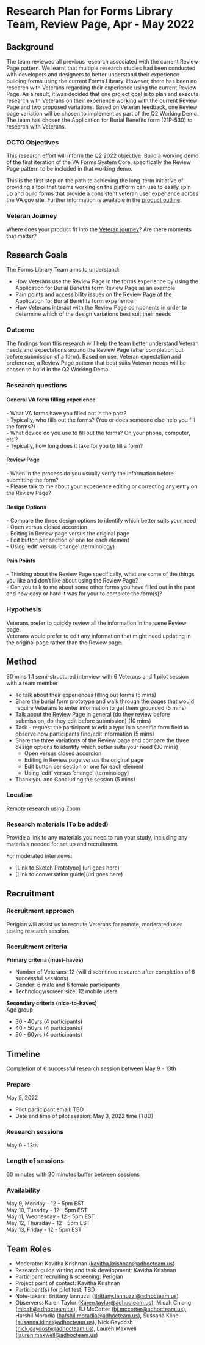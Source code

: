 # Research Plan for Forms Library Team, Review Page, Apr - May 2022
 

## Background
The team reviewed all previous research associated with the current Review Page pattern. We learnt that multiple research studies had been conducted with developers and designers to better understand their experience building forms using the current Forms Library. However, there has been no research with Veterans regarding their experience using the current Review Page. As a result, it was decided that one project goal is to plan and execute research with Veterans on their experience working with the current Review Page and two proposed variations. Based on Veteran feedback, one Review page variation will be chosen to implement as part of the Q2 Working Demo. The team has chosen the Application for Burial Benefits form (21P-530) to research with Veterans.


### OCTO Objectives 

This research effort will inform the [Q2 2022 objective](https://vfs.atlassian.net/wiki/spaces/FLT/pages/1992589392/Roadmap+Current#Q2-2022): Build a working demo of the first iteration of the VA Forms System Core, specifically the Review Page pattern to be included in that working demo.<br>

This is the first step on the path to achieving the long-term initiative of providing a tool that teams working on the platform can use to easily spin up and build forms that provide a consistent veteran user experience across the VA.gov site. Further information is available in the [product outline](https://vfs.atlassian.net/wiki/spaces/FLT/pages/2166915073/VA+Forms+System+Core+VAFSC+Product+Outline).

### Veteran Journey
Where does your product fit into the [Veteran journey](https://github.com/department-of-veterans-affairs/va.gov-team/blob/master/platform/design/va-product-journey-maps/Veteran%20Journey%20Map.pdf)?
Are there moments that matter? 

## Research Goals	
The Forms Library Team aims to understand:

- How Veterans use the Review Page in the forms experience by using the Application for Burial Benefits form Review Page as an example
- Pain points and accessibility issues on the Review Page of the Application for Burial Benefits form experience
- How Veterans interact with the Review Page components in order to determine which of the design variations best suit their needs 


### Outcome
The findings from this research will help the team better understand Veteran needs and expectations around the Review Page (after completion but before submission of a form). Based on use, Veteran expectation and preference, a Review Page pattern that best suits Veteran needs will be chosen to build in the Q2 Working Demo. 


### Research questions
<h4>General VA form filling experience </h4>
- What VA forms have you filled out in the past? <br>
- Typically, who fills out the forms? (You or does someone else help you fill the forms?)<br>
- What device do you use to fill out the forms? On your phone, computer, etc.? <br>
- Typically, how long does it take for you to fill a form? <br>

<h4>Review Page </h4>
- When in the process do you usually verify the information before submitting the form? <br>
- Please talk to me about your experience editing or correcting any entry on the Review Page? <br>

<h4>Design Options </h4>
- Compare the three design options to identify which better suits your need <br>
- Open versus closed accordion <br>
- Editing in Review page versus the original page <br>
- Edit button per section or one for each element <br>
- Using ‘edit’ versus ‘change’ (terminology) <br>

<h4> Pain Points</h4>
- Thinking about the Review Page specifically, what are some of the things you like and don’t like about using the Review Page? <br>
- Can you talk to me about some other forms you have filled out in the past and how easy or hard it was for your to complete the form(s)? <br>


### Hypothesis 
Veterans prefer to quickly review all the information in the same Review page. <br>
Veterans would prefer to edit any information that might need updating in the original page rather than the Review page. 

## Method	
60 mins 1:1 semi-structured interview with 6 Veterans and 1 pilot session with a team member

- To talk about their experiences filling out forms (5 mins) 
- Share the burial form prototype and walk through the pages that would require Veterans to enter information to get them grounded (5 mins)
- Talk about the Review Page in general (do they review before submission, do they edit before submission) (10 mins)
- Task - request the participant to edit a typo in a specific form field to observe how participants find/edit information (5 mins)
- Share the three variations of the Review page and compare the three design options to identify which better suits your need (30 mins)
	- Open versus closed accordion
	- Editing in Review page versus the original page
	- Edit button per section or one for each element
	- Using ‘edit’ versus ‘change’ (terminology)
- Thank you and Concluding the session (5 mins)

### Location
Remote research using Zoom

### Research materials (To be added)

Provide a link to any materials you need to run your study, including any materials needed for set up and recruitment.  

For moderated interviews:
- [Link to Sketch Prototyoe] (url goes here)
- [Link to conversation guide](url goes here) 

	
## Recruitment	

### Recruitment approach
Perigian will assist us to recruite Veterans for remote, moderated user testing research session.  

### Recruitment criteria

**Primary criteria (must-haves)** <br>
- Number of Veterans: 12 (will discontinue research after completion of 6 successful sessions) <br>
- Gender: 6 male and 6 female participants <br>
- Technology/screen size: 12 mobile users <br>

**Secondary criteria (nice-to-haves)** <br>
Age group <br>
- 30 - 40yrs (4 participants) <br>
- 40 - 50yrs (4 participants) <br>
- 50 - 60yrs (4 participants)<br>

## Timeline
Completion of 6 successful research session between May 9  - 13th

### Prepare
 
May 5, 2022

* Pilot participant email: TBD
* Date and time of pilot session: May 3, 2022 time (TBD)

### Research sessions
May 9  - 13th

### Length of sessions
60 minutes with 30 minutes buffer between sessions

### Availability
May 9, Monday - 12 - 5pm EST <br>
May 10, Tuesday - 12 - 5pm EST <br>
May 11, Wednesday - 12 - 5pm EST <br>
May 12, Thursday - 12 - 5pm EST <br>
May 13, Friday - 12 - 5pm EST
	
## Team Roles		
- Moderator: Kavitha Krishnan (kavitha.krishnan@adhocteam.us)	<br>
- Research guide writing and task development: Kavitha Krishnan	<br>
- Participant recruiting & screening: Perigian<br>
- Project point of contact: Kavitha Krishnan	<br>	
- Participant(s) for pilot test: TBD	<br>
- Note-takers: Brittany Iannuzzi (Brittany.Iannuzzi@adhocteam.us) <br>
- Observers: Karen Taylor (Karen.taylor@adhocteam.us), Micah Chiang (micah@adhocteam.us), BJ McCotter (bj.mccotter@adhocteam.us), Harshil Moradia (harshil.moradia@adhocteam.us), Sussana Kline (susanna.kline@adhocteam.us), Nick Gaydosh (nick.gaydosh@adhocteam.us), Lauren Maxwell (lauren.maxwell@adhocteam.us)
